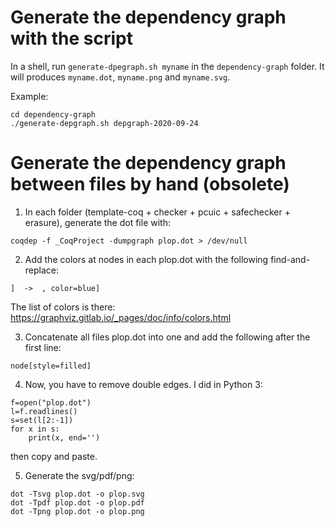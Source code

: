 # Generate the dependency graph with the script

In a shell, run `generate-dpegraph.sh myname` in the `dependency-graph`
folder. It will produces `myname.dot`, `myname.png` and `myname.svg`.

Example:
```
cd dependency-graph
./generate-depgraph.sh depgraph-2020-09-24
```

# Generate the dependency graph between files by hand (obsolete)

1. In each folder (template-coq + checker + pcuic + safechecker + erasure), generate the dot file with:
```
coqdep -f _CoqProject -dumpgraph plop.dot > /dev/null
```

2. Add the colors at nodes in each plop.dot with the following find-and-replace:
```
]  ->  , color=blue]
```
The list of colors is there:
https://graphviz.gitlab.io/_pages/doc/info/colors.html

3. Concatenate all files plop.dot into one and add the following after the first line:
```
node[style=filled]
```

4. Now, you have to remove double edges. I did in Python 3:
```
f=open("plop.dot")
l=f.readlines()
s=set(l[2:-1])
for x in s:
	print(x, end='')
```
then copy and paste.

5. Generate the svg/pdf/png:
```
dot -Tsvg plop.dot -o plop.svg
dot -Tpdf plop.dot -o plop.pdf
dot -Tpng plop.dot -o plop.png
```
